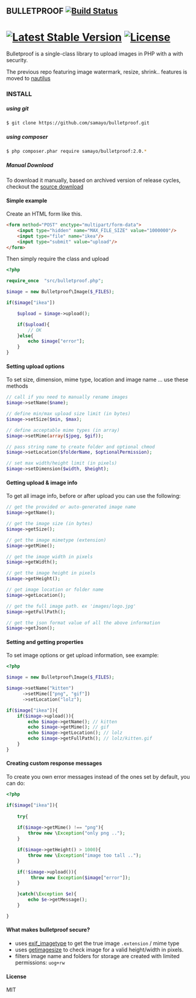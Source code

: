 ## BULLETPROOF [![Build Status](https://travis-ci.org/samayo/bulletproof.svg?branch=master)](https://travis-ci.org/samayo/bulletproof.svg?branch=master)
[![Latest Stable Version](https://poser.pugx.org/bullet-proof/image-uploader/v/stable.svg)](https://packagist.org/packages/bullet-proof/image-uploader)  [![License](https://poser.pugx.org/bullet-proof/image-uploader/license.svg)](https://packagist.org/packages/bullet-proof/image-uploader)    
=======================================

Bulletproof is a single-class library to upload images in PHP with a with security.    

The previous repo featuring image watermark, resize, shrink.. features is moved to [nautilus][nautilus]

### INSTALL
##### using git
```bash
$ git clone https://github.com/samayo/bulletproof.git
```
##### using composer
````bash
$ php composer.phar require samayo/bulletproof:2.0.*
````

##### Manual Download
To download it manually, based on archived version of release cycles, checkout the [source download][bulletproof_archive]

#### Simple example

Create an HTML form like this. 
````html
<form method="POST" enctype="multipart/form-data">
	<input type="hidden" name="MAX_FILE_SIZE" value="1000000"/>
	<input type="file" name="ikea"/>
	<input type="submit" value="upload"/>
</form>
````
Then simply require the class and upload
````php 
<?php

require_once  "src/bulletproof.php";

$image = new Bulletproof\Image($_FILES);

if($image["ikea"])

	$upload = $image->upload(); 

	if($upload){
		// OK
	}else{
		echo $image["error"]; 
	}
}
````
#### Setting upload options
To set size, dimension, mime type, location and image name ... use these methods 
````php  
// call if you need to manually rename images
$image->setName($name); 

// define min/max upload size limit (in bytes) 
$image->setSize($min, $max); 

// define acceptable mime types (in array)
$image->setMime(array($jpeg, $gif));  

// pass string name to create folder and optional chmod 
$image->setLocation($folderName, $optionalPermission); 

// set max width/height limit (in pixels)
$image->setDimension($width, $height);  
````

#### Getting upload & image info
To get all image info, before or after upload you can use the following:
````php 
// get the provided or auto-generated image name
$image->getName();

// get the image size (in bytes)
$image->getSize();

// get the image mimetype (extension)
$image->getMime();

// get the image width in pixels
$image->getWidth();

// get the image height in pixels
$image->getHeight();

// get image location or folder name
$image->getLocation();

// get the full image path. ex 'images/logo.jpg'
$image->getFullPath();

// get the json format value of all the above information
$image->getJson();
````
#### Setting and getting properties
To set image options or get upload information, see example: 
````php 
<?php 

$image = new Bulletproof\Image($_FILES);

$image->setName("kitten")
      ->setMime(["png", "gif"])
      ->setLocation("lolz");

if($image["ikea"]){
	if($image->upload()){
		echo $image->getName(); // kitten
		echo $image->getMime(); // gif
		echo $image->getLocation(); // lolz
		echo $image->getFullPath(); // lolz/kitten.gif
	}
}
```` 
#### Creating custom response messages
To create you own error messages instead of the ones set by default, you can do:
````php 
<?php  

if($image["ikea"]){
	
	try{
		
	if($image->getMime() !== "png"){
		throw new \Exception("only png ..");
	}

	if($image->getHeight() > 1000){
		throw new \Exception("image too tall ..");
	}

	if(!$image->upload()){
		 throw new Exception($image["error"]);
	}

	}catch(\Exception $e){
		echo $e->getMessage(); 
	}

}
````
#### What makes bulletproof secure? 
* uses [exif_imagetype][exif_imagetype_link] to get the true image `.extension` / mime type
* uses [getimagesize][getimagesize_link] to check image for a valid height/width in pixels.
* filters image name and folders for storage are created with limited permissions: `uog+rw`

#### License  
MIT

[bulletproof_archive]: http://github.com/samayo/bulletproof/releases
[nautilus]: http://github.com/samayo/nautilus
[exif_imagetype_link]: http://php.net/manual/de/function.exif-imagetype.php
[getimagesize_link]: http://php.net/manual/en/function.getimagesize.php